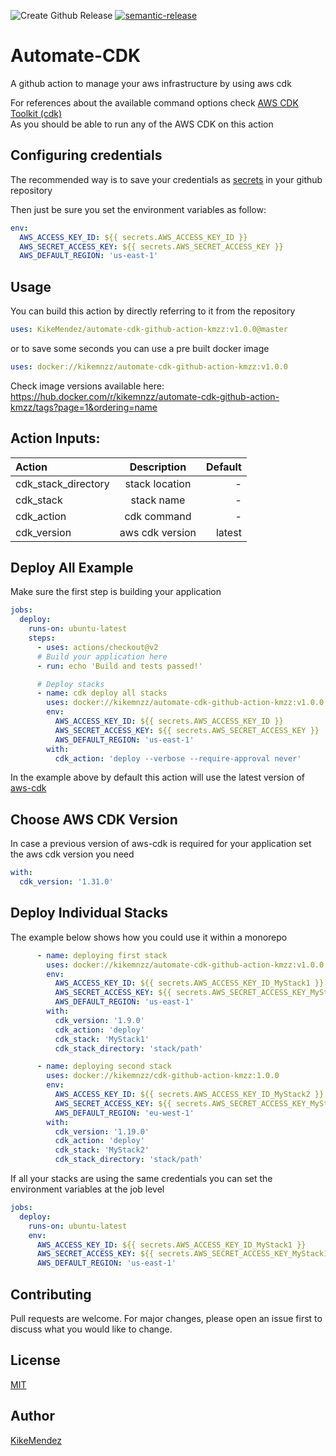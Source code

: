 ![Create Github Release](https://github.com/KikeMendez/automate-cdk-github-action-kmzz/workflows/Create%20Github%20Release/badge.svg)
[![semantic-release](https://img.shields.io/badge/%20%20%F0%9F%93%A6%F0%9F%9A%80-semantic--release-e10079.svg)](https://github.com/semantic-release/semantic-release)

# Automate-CDK
A github action to manage your aws infrastructure by using aws cdk

For references about the available command options check [AWS CDK Toolkit (cdk)](https://docs.aws.amazon.com/cdk/latest/guide/tools.html)   
As you should be able to run any of the AWS CDK on this action
## Configuring credentials
The recommended way is to save your credentials as [secrets](https://help.github.com/en/actions/configuring-and-managing-workflows/creating-and-storing-encrypted-secrets) in your github repository  

Then just be sure you set the environment variables as follow:

```yaml
env:
  AWS_ACCESS_KEY_ID: ${{ secrets.AWS_ACCESS_KEY_ID }}
  AWS_SECRET_ACCESS_KEY: ${{ secrets.AWS_SECRET_ACCESS_KEY }}
  AWS_DEFAULT_REGION: 'us-east-1'
```

## Usage

You can build this action by directly referring to it from the repository
```yaml
uses: KikeMendez/automate-cdk-github-action-kmzz:v1.0.0@master
```
or to save some seconds you can use a pre built docker image
```yaml
uses: docker://kikemnzz/automate-cdk-github-action-kmzz:v1.0.0
```
Check image versions available here: https://hub.docker.com/r/kikemnzz/automate-cdk-github-action-kmzz/tags?page=1&ordering=name
## Action Inputs:

| Action      | Description | Default     |
| :---        |    :----:   |          ---: |
| cdk_stack_directory      | stack location |   - |
| cdk_stack      | stack name |   - |
| cdk_action      | cdk command | -|
| cdk_version      | aws cdk version |   latest |



## Deploy All Example
Make sure the first step is building your application
```yaml
jobs:
  deploy:
    runs-on: ubuntu-latest
    steps:
      - uses: actions/checkout@v2      
      # Build your application here
      - run: echo 'Build and tests passed!'

      # Deploy stacks
      - name: cdk deploy all stacks
        uses: docker://kikemnzz/automate-cdk-github-action-kmzz:v1.0.0
        env:
          AWS_ACCESS_KEY_ID: ${{ secrets.AWS_ACCESS_KEY_ID }}
          AWS_SECRET_ACCESS_KEY: ${{ secrets.AWS_SECRET_ACCESS_KEY }}
          AWS_DEFAULT_REGION: 'us-east-1'
        with:
          cdk_action: 'deploy --verbose --require-approval never'
```
In the example above by default this action will use the latest version of [aws-cdk](https://www.npmjs.com/package/aws-cdk) 

## Choose AWS CDK Version
In case a previous version of aws-cdk is required for your application set the aws cdk version you need  
```yaml
with:
  cdk_version: '1.31.0'
```

## Deploy Individual Stacks
The example below shows how you could use it within a monorepo
```yaml
      - name: deploying first stack
        uses: docker://kikemnzz/automate-cdk-github-action-kmzz:v1.0.0
        env:
          AWS_ACCESS_KEY_ID: ${{ secrets.AWS_ACCESS_KEY_ID_MyStack1 }}
          AWS_SECRET_ACCESS_KEY: ${{ secrets.AWS_SECRET_ACCESS_KEY_MyStack1 }}
          AWS_DEFAULT_REGION: 'us-east-1'
        with:
          cdk_version: '1.9.0'
          cdk_action: 'deploy'
          cdk_stack: 'MyStack1'
          cdk_stack_directory: 'stack/path'

      - name: deploying second stack
        uses: docker://kikemnzz/cdk-github-action-kmzz:1.0.0
        env:
          AWS_ACCESS_KEY_ID: ${{ secrets.AWS_ACCESS_KEY_ID_MyStack2 }}
          AWS_SECRET_ACCESS_KEY: ${{ secrets.AWS_SECRET_ACCESS_KEY_MyStack2 }}
          AWS_DEFAULT_REGION: 'eu-west-1'
        with:
          cdk_version: '1.19.0'
          cdk_action: 'deploy'
          cdk_stack: 'MyStack2'
          cdk_stack_directory: 'stack/path'
```

If all your stacks are using the same credentials you can set the environment variables at the job level
```yaml
jobs:
  deploy:
    runs-on: ubuntu-latest
    env:
      AWS_ACCESS_KEY_ID: ${{ secrets.AWS_ACCESS_KEY_ID_MyStack1 }}
      AWS_SECRET_ACCESS_KEY: ${{ secrets.AWS_SECRET_ACCESS_KEY_MyStack1 }}
      AWS_DEFAULT_REGION: 'us-east-1'
```

## Contributing
Pull requests are welcome. For major changes, please open an issue first to discuss what you would like to change.

## License
[MIT](LICENSE)

## Author
[KikeMendez](https://github.com/KikeMendez)
